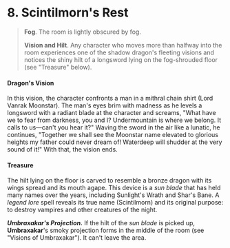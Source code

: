 # 8. Scintilmorn's Rest

>**Fog**. The room is lightly obscured by fog.
>
>**Vision and Hilt**. Any character who moves more than halfway into the room experiences one of the shadow dragon's fleeting visions and notices the shiny hilt of a longsword lying on the fog-shrouded floor (see "Treasure" below).
>

#### Dragon's Vision

In this vision, the character confronts a man in a mithral chain shirt (Lord Vanrak Moonstar). The man's eyes brim with madness as he levels a longsword with a radiant blade at the character and screams, "What have we to fear from darkness, you and I? Undermountain is where we belong. It calls to us—can't you hear it?" Waving the sword in the air like a lunatic, he continues, "Together we shall see the Moonstar name elevated to glorious heights my father could never dream of! Waterdeep will shudder at the very sound of it!" With that, the vision ends.

#### Treasure

The hilt lying on the floor is carved to resemble a bronze dragon with its wings spread and its mouth agape. This device is a *sun blade* that has held many names over the years, including Sunlight's Wrath and Shar's Bane. A *legend lore* spell reveals its true name (Scintilmorn) and its original purpose: to destroy vampires and other creatures of the night.

***Umbraxakar's Projection.*** If the hilt of the *sun blade* is picked up, **Umbraxakar**'s smoky projection forms in the middle of the room (see "Visions of Umbraxakar"). It can't leave the area.